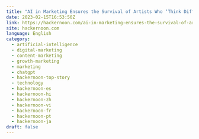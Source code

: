 ```yaml
---
title: "AI in Marketing Ensures the Survival of Artists Who ‘Think Different’"
date: 2023-02-15T16:53:50Z
link: https://hackernoon.com/ai-in-marketing-ensures-the-survival-of-artists-who-think-different?source=rss&utm_medium=RSS&utm_source=news.12bit.vn
site: hackernoon.com
language: English
category:
  - artificial-intelligence
  - digital-marketing
  - content-marketing
  - growth-marketing
  - marketing
  - chatgpt
  - hackernoon-top-story
  - technology
  - hackernoon-es
  - hackernoon-hi
  - hackernoon-zh
  - hackernoon-vi
  - hackernoon-fr
  - hackernoon-pt
  - hackernoon-ja
draft: false
---
```

